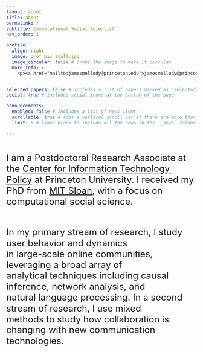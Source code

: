 ```yaml
---
layout: about
title: about
permalink: /
subtitle: Computational Social Scientist
nav_order: 1

profile:
  align: right
  image: prof_pic_small.jpg
  image_circular: false # crops the image to make it circular
  more_info: > 
    <p><a href="mailto:jamesmellody@princeton.edu">jamesmellody@princeton.edu</a></p>


selected_papers: false # includes a list of papers marked as "selected={true}"
social: true # includes social icons at the bottom of the page

announcements:
  enabled: false # includes a list of news items
  scrollable: true # adds a vertical scroll bar if there are more than 3 news items
  limit: 5 # leave blank to include all the news in the `_news` folder

---
```

<div style="font-size: 1.5rem; white-space: pre-wrap; line-height: 1.2;">  
I am a Postdoctoral Research Associate at the <a href="https://citp.princeton.edu/" target="_blank" rel="noopener noreferrer">Center for Information Technology Policy</a> at Princeton University. I received my PhD from <a href="https://mitsloan.mit.edu/" target="_blank" rel="noopener noreferrer">MIT Sloan</a>, with a focus on computational social science.

In my primary stream of research, I study user behavior and dynamics in large-scale online communities, leveraging a broad array of analytical techniques including causal inference, network analysis, and natural language processing. In a second stream of research, I use mixed methods to study how collaboration is changing with new communication technologies.
</div>





